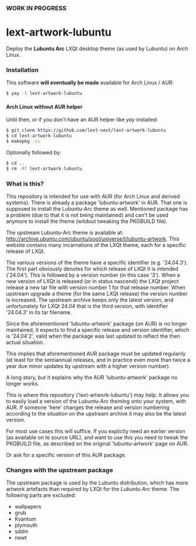 ### WORK IN PROGRESS
# lext-artwork-lubuntu
Deploy the **Lubuntu Arc** LXQt desktop theme (as used by Lubuntu) on Arch Linux.

### Installation
This software **will eventually be made** available for Arch Linux / AUR: 
```bash
$ yay -S lext-artwork-lubuntu
```
#### Arch Linux without AUR helper
Until then, or if you don't have an AUR helper like *yay* installed:
```bash
$ git clone https://github.com/lext-next/lext-artwork-lubuntu
$ cd lext-artwork-lubuntu
$ makepkg -si
```
Optionally followed by: 
```bash
$ cd ..
$ rm -Rf lext-artwork-lubuntu 
```

### What is this?
This repository is intended for use with AUR (for Arch Linux and derived systems). There is already a package 'lubuntu-artwork' in AUR. That one is supposed to install the Lubuntu-Arc theme as well. Mentioned package has a problem (due to that it is not being maintained) and can't be used anymore to install the theme (witdout tweaking the PKGBUILD file).

The upstream Lubuntu-Arc theme is available at: http://archive.ubuntu.com/ubuntu/pool/universe/l/lubuntu-artwork. This website contains many incarnations of the LXQt theme, each for a specific release of LXQt. 

The various versions of the theme have a specific identifier (e.g. '24.04.3'). The first part obviously denotes for which release of LXQt it is intended ('24.04'). This is followed by a version number (in this case '3'). When a new version of LXQt is released (or in status nascendi) the LXQt project release a new tar file with version number 1 for that release number. When upstream upgrade a theme (for the same LXQt release) the version number is increased. The upstream archive keeps only the latest version, and unfortunately for LXQt 24.04 that is the third version, with identifier '24.04.3' in its tar filename. 

Since the aforementioned 'lubuntu-artwork' package (on AUR) is no longer maintained, it expects to find a specific release and version identifier, which is '24.04'2', valid when the package was last updated to reflect the then actual situation. 

This implies that aforementioned AUR package must be updated regularily (at least for the semiannual releases, and in practice even more than twice a year due minor updates by upstream with a higher version number).

A long story, but it explains why the AUR 'lubuntu-artwork' package no longer works. 

This is where this repository ('lext-artwork-lubuntu') may help. It allows you to easily load a version of the Lubuntu-Arc theming onto your system, with AUR. If someone 'here' changes the release and version numbering according to the situation on the upstream archive it may also be the latest version. 

For most use cases this will suffice. If you explictly need an earlier version (as available on te source URL), and want to use this you need to tweak the PKGBUILD file, as described on the original 'lubuntu-artwork' page on AUR. 

Or ask for a specific version of this AUR package. 

### Changes with the upstream package
The upstream package is used by the Lubuntu distribution, which has more artwork artefacts than required by LXQt for the *Lubuntu Arc* theme. The following parts are excluded:
* wallpapers
* grub
* Kvantum
* plymouth
* sddm
* newt 
